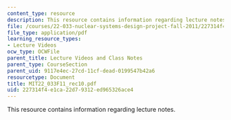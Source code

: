 ```yaml
---
content_type: resource
description: This resource contains information regarding lecture notes.
file: /courses/22-033-nuclear-systems-design-project-fall-2011/227314f4e1ca22d79312ed965326ace4_MIT22_033F11_rec10.pdf
file_type: application/pdf
learning_resource_types:
- Lecture Videos
ocw_type: OCWFile
parent_title: Lecture Videos and Class Notes
parent_type: CourseSection
parent_uid: 9117e4ec-27cd-11cf-dead-0199547b42a6
resourcetype: Document
title: MIT22_033F11_rec10.pdf
uid: 227314f4-e1ca-22d7-9312-ed965326ace4
---
```

This resource contains information regarding lecture notes.